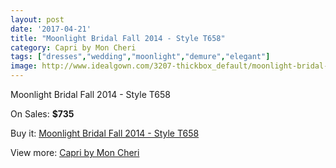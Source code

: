 ```yaml
---
layout: post
date: '2017-04-21'
title: "Moonlight Bridal Fall 2014 - Style T658"
category: Capri by Mon Cheri
tags: ["dresses","wedding","moonlight","demure","elegant"]
image: http://www.idealgown.com/3207-thickbox_default/moonlight-bridal-fall-2014-style-t658.jpg
---
```

Moonlight Bridal Fall 2014 - Style T658

On Sales: **$735**
<a href="https://www.idealgown.com/en/capri-by-mon-cheri/1535-moonlight-bridal-fall-2014-style-t658.html"><amp-img layout="responsive" width="600" height="600" src="//www.idealgown.com/3207-thickbox_default/moonlight-bridal-fall-2014-style-t658.jpg" alt="Moonlight Bridal Fall 2014 - Style T658 0" /></a>
<a href="https://www.idealgown.com/en/capri-by-mon-cheri/1535-moonlight-bridal-fall-2014-style-t658.html"><amp-img layout="responsive" width="600" height="600" src="//www.idealgown.com/3208-thickbox_default/moonlight-bridal-fall-2014-style-t658.jpg" alt="Moonlight Bridal Fall 2014 - Style T658 1" /></a>

Buy it: [Moonlight Bridal Fall 2014 - Style T658](https://www.idealgown.com/en/capri-by-mon-cheri/1535-moonlight-bridal-fall-2014-style-t658.html "Moonlight Bridal Fall 2014 - Style T658")

View more: [Capri by Mon Cheri](https://www.idealgown.com/en/24-capri-by-mon-cheri "Capri by Mon Cheri")
